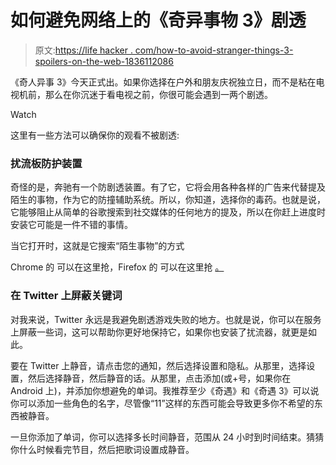 # 如何避免网络上的《奇异事物 3》剧透

> 原文:[https://life hacker . com/how-to-avoid-stranger-things-3-spoilers-on-the-web-1836112086](https://lifehacker.com/how-to-avoid-stranger-things-3-spoilers-on-the-web-1836112086)

《奇人异事 3》今天正式出。如果你选择在户外和朋友庆祝独立日，而不是粘在电视机前，那么在你沉迷于看电视之前，你很可能会遇到一两个剧透。

Watch

这里有一些方法可以确保你的观看不被剧透:

### 扰流板防护装置

奇怪的是，奔驰有一个防剧透装置。有了它，它将会用各种各样的广告来代替提及陌生的事物，作为它的防撞辅助系统。所以，你知道，选择你的毒药。也就是说，它能够阻止从简单的谷歌搜索到社交媒体的任何地方的提及，所以在你赶上进度时安装它可能是一件不错的事情。

当它打开时，这就是它搜索“陌生事物”的方式

Chrome 的 可以在这里抢，Firefox 的 可以在这里抢 [。](https://addons.mozilla.org/en-US/firefox/addon/spoilerpreventer/) 

### 在 Twitter 上屏蔽关键词

对我来说，Twitter 永远是我避免剧透游戏失败的地方。也就是说，你可以在服务上屏蔽一些词，这可以帮助你更好地保持它，如果你也安装了扰流器，就更是如此。

要在 Twitter 上静音，请点击您的通知，然后选择设置和隐私。从那里，选择设置，然后选择静音，然后静音的话。从那里，点击添加(或+号，如果你在 Android 上)，并添加你想避免的单词。我推荐至少《奇遇》和《奇遇 3》可以说你可以添加一些角色的名字，尽管像“11”这样的东西可能会导致更多你不希望的东西被静音。

一旦你添加了单词，你可以选择多长时间静音，范围从 24 小时到时间结束。猜猜你什么时候看完节目，然后把歌词设置成静音。